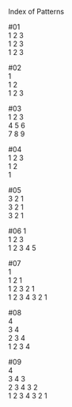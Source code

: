 Index of Patterns   


#01  
1 2 3  
1 2 3   
1 2 3  


#02  
1  
1 2  
1 2 3   


#03  
1 2 3  
4 5 6   
7 8 9  


#04  
1 2 3   
1 2  
1  
 

#05  
3 2 1  
3 2 1  
3 2 1  


#06
    1  
  1 2 3  
1 2 3 4 5    


#07  
      1   
    1 2 1   
  1 2 3 2 1    
1 2 3 4 3 2 1   


#08  
      4  
    3 4  
  2 3 4  
1 2 3 4  


#09  
      4     
    3 4 3   
  2 3 4 3 2    
1 2 3 4 3 2 1    




